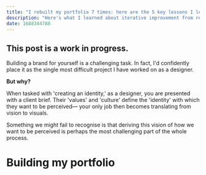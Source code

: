 ```yaml
---
title: "I rebuilt my portfolio 7 times: here are the 5 key lessons I learned."
description: "Here's what I learned about iterative improvement from re-creating my personal brand over and over (and over) again."
date: 1688344788
---
```


## This post is a work in progress.

Building a brand for yourself is a challenging task. In fact, I'd confidently place it as the single most difficult project I have worked on as a designer.

**But why?**

When tasked with 'creating an identity,' as a designer, you are presented with a client brief. Their 'values' and 'culture' define the 'identity' with which they want to be perceived— your only job then becomes translating from vision to visuals.

Something we might fail to recognise is that deriving this vision of how we want to be perceived is perhaps the most challenging part of the whole process.

# Building my portfolio
